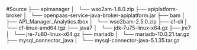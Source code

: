 #Source
├── apimanager
│   └── wso2am-1.8.0.zip
├── apiplatform-broker
│   └── openpaas-service-java-broker-apiplatform.jar
├── bam
│   ├── API_Manager_Analytics.tbox
│   └── wso2bam-2.5.0.zip
├── cf-cli
│   └── cf-linux-amd64.tgz
├── java7
│   └── jdk-7u75-linux-x64.gz
├── jre7
│   └── jre-7u80-linux-x64.gz
├── mariadb
│   └── mariadb-10.0.21.tar.gz
├── mysql_connector_java
│   └── mysql-connector-java-5.1.35.tar.gz

